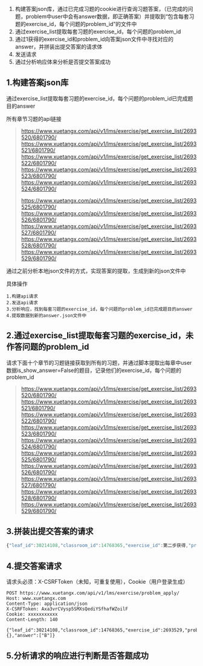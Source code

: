 1. 构建答案json库，通过已完成习题的cookie进行查询习题答案，（已完成的问题，problem中user中会有answer数据，即正确答案）并提取到“包含每套习题的exercise_id，每个问题的problem_id”的文件中
2. 通过exercise_list提取每套习题的exercise_id，每个问题的problem_id
3. 通过1获得的exercise_id和problem_id向答案json文件中寻找对应的answer，并拼装出提交答案的请求体
4. 发送请求
5. 通过分析响应体来分析是否提交答案成功

## 1.构建答案json库

通过exercise_list提取每套习题的exercise_id，每个问题的problem_id已完成题目的answer

所有章节习题的api链接

> https://www.xuetangx.com/api/v1/lms/exercise/get_exercise_list/2693520/6801790/
> https://www.xuetangx.com/api/v1/lms/exercise/get_exercise_list/2693521/6801790/
> https://www.xuetangx.com/api/v1/lms/exercise/get_exercise_list/2693522/6801790/
> https://www.xuetangx.com/api/v1/lms/exercise/get_exercise_list/2693523/6801790/
> https://www.xuetangx.com/api/v1/lms/exercise/get_exercise_list/2693524/6801790/
>
> https://www.xuetangx.com/api/v1/lms/exercise/get_exercise_list/2693525/6801790/
> https://www.xuetangx.com/api/v1/lms/exercise/get_exercise_list/2693526/6801790/
> https://www.xuetangx.com/api/v1/lms/exercise/get_exercise_list/2693527/6801790/
> https://www.xuetangx.com/api/v1/lms/exercise/get_exercise_list/2693528/6801790/
> https://www.xuetangx.com/api/v1/lms/exercise/get_exercise_list/2693529/6801790/

通过之前分析本地json文件的方式，实现答案的提取，生成到新的json文件中

具体操作

```
1.构建api请求
2.发送api请求
3.分析响应，找到每套习题的exercise_id，每个问题的problem_id已完成题目的answer
4.提取数据到新的answer.json文件中
```



## 2.通过exercise_list提取每套习题的exercise_id，未作答问题的problem_id

请求下面十个章节的习题链接获取到所有的习题，并通过脚本提取出每章中user数据is_show_answer=False的题目，记录他们的exercise_id，每个问题的problem_id

> https://www.xuetangx.com/api/v1/lms/exercise/get_exercise_list/2693520/6801790/
> https://www.xuetangx.com/api/v1/lms/exercise/get_exercise_list/2693521/6801790/
> https://www.xuetangx.com/api/v1/lms/exercise/get_exercise_list/2693522/6801790/
> https://www.xuetangx.com/api/v1/lms/exercise/get_exercise_list/2693523/6801790/
> https://www.xuetangx.com/api/v1/lms/exercise/get_exercise_list/2693524/6801790/
> https://www.xuetangx.com/api/v1/lms/exercise/get_exercise_list/2693525/6801790/
> https://www.xuetangx.com/api/v1/lms/exercise/get_exercise_list/2693526/6801790/
> https://www.xuetangx.com/api/v1/lms/exercise/get_exercise_list/2693527/6801790/
> https://www.xuetangx.com/api/v1/lms/exercise/get_exercise_list/2693528/6801790/
> https://www.xuetangx.com/api/v1/lms/exercise/get_exercise_list/2693529/6801790/

## 3.拼装出提交答案的请求

```javascript
{"leaf_id":30214108,"classroom_id":14768365,"exercise_id":第二步获得,"problem_id":第二步获得,"sign":"THU12041000310","answers":{},"answer":["查询答案json文件获得"]}
```

## 4.提交答案请求

请求头必须：X-CSRFToken（未知，可重复使用），Cookie（用户登录生成）

```
POST https://www.xuetangx.com/api/v1/lms/exercise/problem_apply/
Host: www.xuetangx.com
Content-Type: application/json
X-CSRFToken: Axa3vrCVysp5SMXsQediYSfhafWZoilF
Cookie: xxxxxxxxxxx
Content-Length: 140

{"leaf_id":30214108,"classroom_id":14768365,"exercise_id":2693529,"problem_id":25492581,"sign":"THU12041000310","answers":{},"answer":["B"]}
```



## 5.分析请求的响应进行判断是否答题成功

## 